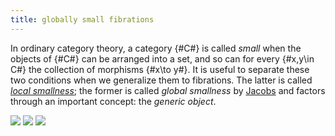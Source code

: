 ```yaml
---
title: globally small fibrations
---
```


In ordinary category theory, a category {#C#} is called *small* when the objects of {#C#} can be arranged into a set, and so can for every {#x,y\in C#} the collection of morphisms {#x\to y#}. It is useful to separate these two conditions when we generalize them to fibrations. The latter is called [*local smallness*](frct-000F); the former is called *global smallness* by [Jacobs](jacobs-1999) and factors through an important concept: the *generic object*.

![](frct-001D)
![](frct-000K)
![](frct-000P)
